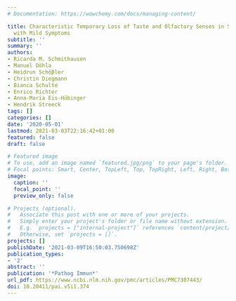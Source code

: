 ```yaml
---
# Documentation: https://wowchemy.com/docs/managing-content/

title: Characteristic Temporary Loss of Taste and Olfactory Senses in SARS-CoV-2-positive-Individuals
  with Mild Symptoms
subtitle: ''
summary: ''
authors:
- Ricarda M. Schmithausen
- Manuel Döhla
- Heidrun Schöβler
- Christin Diegmann
- Bianca Schulte
- Enrico Richter
- Anna-Maria Eis-Hübinger
- Hendrik Streeck
tags: []
categories: []
date: '2020-05-01'
lastmod: 2021-03-03T22:16:42+01:00
featured: false
draft: false

# Featured image
# To use, add an image named `featured.jpg/png` to your page's folder.
# Focal points: Smart, Center, TopLeft, Top, TopRight, Left, Right, BottomLeft, Bottom, BottomRight.
image:
  caption: ''
  focal_point: ''
  preview_only: false

# Projects (optional).
#   Associate this post with one or more of your projects.
#   Simply enter your project's folder or file name without extension.
#   E.g. `projects = ["internal-project"]` references `content/project/deep-learning/index.md`.
#   Otherwise, set `projects = []`.
projects: []
publishDate: '2021-03-09T16:50:03.750698Z'
publication_types:
- '2'
abstract: ''
publication: '*Pathog Immun*'
url_pdf: https://www.ncbi.nlm.nih.gov/pmc/articles/PMC7307443/
doi: 10.20411/pai.v5i1.374
---
```

